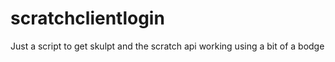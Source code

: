 # scratchclientlogin
Just a script to get skulpt and the scratch api working using a bit of a bodge
